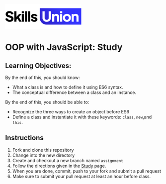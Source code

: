 [<img src="assets/images/su-logo.png" alt="Skills Union Logo" height="80px" />](https://www.skillsunion.com/)

# OOP with JavaScript: Study

## Learning Objectives:
By the end of this, you should know:
- What a class is and how to define it using ES6 syntax.
- The conceptual difference between a class and an instance.

By the end of this, you should be able to:
- Recognize the three ways to create an object before ES6
- Define a class and instantiate it with these keywords: `class`, `new`,and `this`.

## Instructions

1. Fork and clone this repository
2. Change into the new directory
3. Create and checkout a new branch named `assignment`
4. Follow the directions given in the [Study](https://github.com/SkillsUnion/oop-with-javascript/blob/main/study.md) page.
5. When you are done, commit, push to your fork and submit a pull request
6. Make sure to submit your pull request at least an hour before class.
